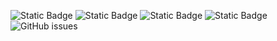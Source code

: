 ![Static Badge](https://img.shields.io/badge/blacklists-61-000000) ![Static Badge](https://img.shields.io/badge/blacklisted-3012708-cc0000) ![Static Badge](https://img.shields.io/badge/whitelisted-2254-00CC00) ![Static Badge](https://img.shields.io/badge/streaming_blacklist-28107-000000) ![GitHub issues](https://img.shields.io/github/issues/fabriziosalmi/blacklists)
